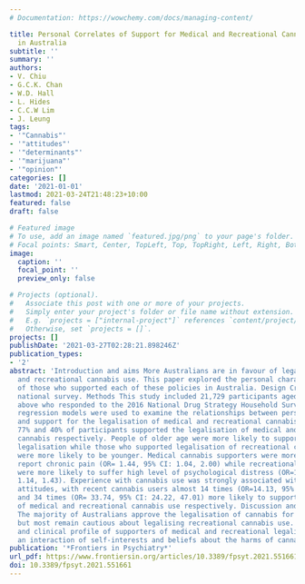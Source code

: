 ```yaml
---
# Documentation: https://wowchemy.com/docs/managing-content/

title: Personal Correlates of Support for Medical and Recreational Cannabis Legalization
  in Australia
subtitle: ''
summary: ''
authors:
- V. Chiu
- G.C.K. Chan
- W.D. Hall
- L. Hides
- C.C.W Lim
- J. Leung
tags:
- '"Cannabis"'
- '"attitudes"'
- '"determinants"'
- '"marijuana"'
- '"opinion"'
categories: []
date: '2021-01-01'
lastmod: 2021-03-24T21:48:23+10:00
featured: false
draft: false

# Featured image
# To use, add an image named `featured.jpg/png` to your page's folder.
# Focal points: Smart, Center, TopLeft, Top, TopRight, Left, Right, BottomLeft, Bottom, BottomRight.
image:
  caption: ''
  focal_point: ''
  preview_only: false

# Projects (optional).
#   Associate this post with one or more of your projects.
#   Simply enter your project's folder or file name without extension.
#   E.g. `projects = ["internal-project"]` references `content/project/deep-learning/index.md`.
#   Otherwise, set `projects = []`.
projects: []
publishDate: '2021-03-27T02:28:21.898246Z'
publication_types:
- '2'
abstract: 'Introduction and aims More Australians are in favour of legalising medical
  and recreational cannabis use. This paper explored the personal characteristics
  of those who supported each of these policies in Australia. Design Cross-sectional
  national survey. Methods This study included 21,729 participants aged 18 years and
  above who responded to the 2016 National Drug Strategy Household Survey. Logistic
  regression models were used to examine the relationships between personal characteristics
  and support for the legalisation of medical and recreational cannabis. Results Overall,
  77% and 40% of participants supported the legalisation of medical and recreational
  cannabis respectively. People of older age were more likely to support medical cannabis
  legalisation while those who supported legalisation of recreational cannabis use
  were more likely to be younger. Medical cannabis supporters were more likely to
  report chronic pain (OR= 1.44, 95% CI: 1.04, 2.00) while recreational cannabis supporters
  were more likely to suffer high level of psychological distress (OR=1.28, 95% CI:
  1.14, 1.43). Experience with cannabis use was strongly associated with supportive
  attitudes, with recent cannabis users almost 14 times (OR=14.13, 95% CI: 5.37, 37.20)
  and 34 times (OR= 33.74, 95% CI: 24.22, 47.01) more likely to support the legalisation
  of medical and recreational cannabis use respectively. Discussion and conclusions
  The majority of Australians approve the legalisation of cannabis for medicinal purposes
  but most remain cautious about legalising recreational cannabis use. The sociodemographic
  and clinical profile of supporters of medical and recreational legalisation reflects
  an interaction of self-interests and beliefs about the harms of cannabis use.'
publication: '*Frontiers in Psychiatry*'
url_pdf: https://www.frontiersin.org/articles/10.3389/fpsyt.2021.551661/full
doi: 10.3389/fpsyt.2021.551661
---
```

